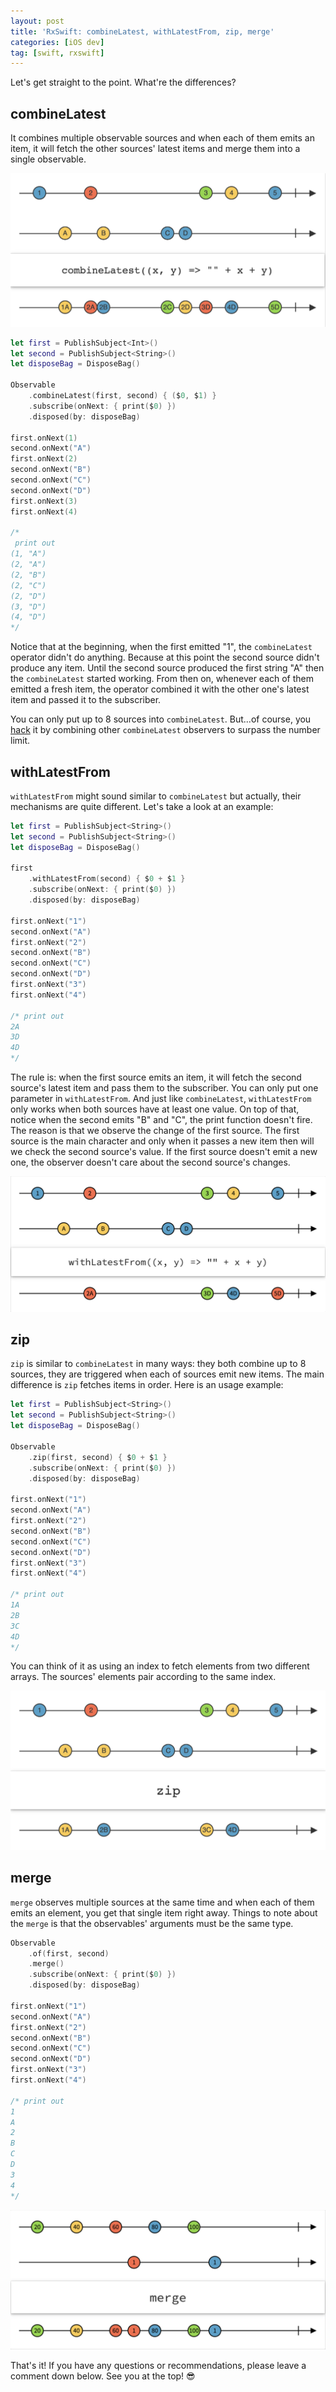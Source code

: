 ```yaml
---
layout: post
title: 'RxSwift: combineLatest, withLatestFrom, zip, merge'
categories: [iOS dev]
tag: [swift, rxswift]
---
```


Let's get straight to the point. What're the differences?

## combineLatest
It combines multiple observable sources and when each of them emits an item, it will fetch the other sources' latest items and merge them into a single observable.

![marble-combineLatest](/assets/posts-images/marble-combinelatest.png)

```swift
let first = PublishSubject<Int>()
let second = PublishSubject<String>()
let disposeBag = DisposeBag()

Observable
    .combineLatest(first, second) { ($0, $1) }
    .subscribe(onNext: { print($0) })
    .disposed(by: disposeBag)

first.onNext(1)
second.onNext("A")
first.onNext(2)
second.onNext("B")
second.onNext("C")
second.onNext("D")
first.onNext(3)
first.onNext(4)

/*
 print out
(1, "A")
(2, "A")
(2, "B")
(2, "C")
(2, "D")
(3, "D")
(4, "D")
*/
```

Notice that at the beginning, when the first emitted "1", the `combineLatest` operator didn't do anything. Because at this point the second source didn't produce any item. Until the second source produced the first string "A" then the `combineLatest` started working. From then on, whenever each of them emitted a fresh item, the operator combined it with the other one's latest item and passed it to the subscriber. 

You can only put up to 8 sources into `combineLatest`. But...of course, you [hack](https://stackoverflow.com/questions/57071640/more-than-8-parameters-in-combinelatest-using-rxswift) it by combining other `combineLatest` observers to surpass the number limit.

## withLatestFrom
`withLatestFrom` might sound similar to `combineLatest` but actually, their mechanisms are quite different. Let's take a look at an example:

```swift
let first = PublishSubject<String>()
let second = PublishSubject<String>()
let disposeBag = DisposeBag()

first
    .withLatestFrom(second) { $0 + $1 }
    .subscribe(onNext: { print($0) })
    .disposed(by: disposeBag)
        
first.onNext("1")
second.onNext("A")
first.onNext("2")
second.onNext("B")
second.onNext("C")
second.onNext("D")
first.onNext("3")
first.onNext("4")

/* print out
2A
3D
4D
*/
```
The rule is: when the first source emits an item, it will fetch the second source's latest item and pass them to the subscriber. You can only put one parameter in `withLatestFrom`. And just like `combineLatest`, `withLatestFrom` only works when both sources have at least one value. On top of that, notice when the second emits "B" and "C", the print function doesn't fire. The reason is that we observe the change of the first source. The first source is the main character and only when it passes a new item then will we check the second source's value. If the first source doesn't emit a new one, the observer doesn't care about the second source's changes.  

![marble-withLatestFrom](/assets/posts-images/marble-withlatestfrom.png)

## zip
`zip` is similar to `combineLatest` in many ways: they both combine up to 8 sources, they are triggered when each of sources emit new items. The main difference is `zip` fetches items in order. Here is an usage example:

```swift
let first = PublishSubject<String>()
let second = PublishSubject<String>()
let disposeBag = DisposeBag()

Observable
    .zip(first, second) { $0 + $1 }
    .subscribe(onNext: { print($0) })
    .disposed(by: disposeBag)

first.onNext("1")
second.onNext("A")
first.onNext("2")
second.onNext("B")
second.onNext("C")
second.onNext("D")
first.onNext("3")
first.onNext("4")

/* print out
1A
2B
3C
4D
*/
```

You can think of it as using an index to fetch elements from two different arrays. The sources' elements pair according to the same index.

![marble-zip](/assets/posts-images/marble-zip.png)

## merge
`merge` observes multiple sources at the same time and when each of them emits an element, you get that single item right away. Things to note about the `merge` is that the observables' arguments must be the same type.

```swift
Observable
    .of(first, second)
    .merge()
    .subscribe(onNext: { print($0) })
    .disposed(by: disposeBag)

first.onNext("1")
second.onNext("A")
first.onNext("2")
second.onNext("B")
second.onNext("C")
second.onNext("D")
first.onNext("3")
first.onNext("4")

/* print out
1
A
2
B
C
D
3
4
*/
```

![marble-merge](/assets/posts-images/marble-merge.png)

That's it! If you have any questions or recommendations, please leave a comment down below. See you at the top! 😎